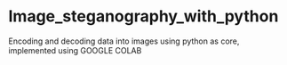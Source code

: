 # Image_steganography_with_python
Encoding and decoding data into images using python as core, implemented using GOOGLE COLAB 
